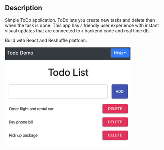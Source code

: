 ## Description

Simple ToDo application. ToDo lets you create new tasks and delete then when the task is done.
This app has a friendly user experience with instant visual updates that are connected to a backend code and real time db.

Build with React and Reshuffle platform.

<p>
  <img src="./app-screen.png" width="80%" height="80%" alt="Screenshot of the Todo Template">
</p>
